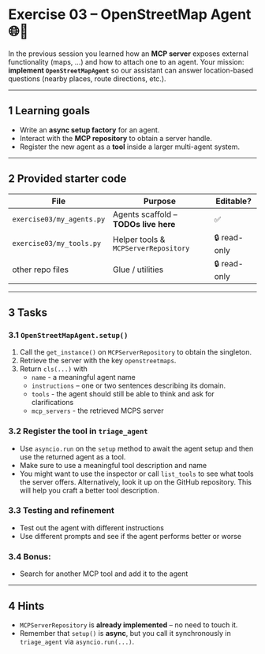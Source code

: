 # Exercise 03 – **OpenStreetMap Agent** 🌐🧭

In the previous session you learned how an **MCP server** exposes external
functionality (maps, …) and how to attach one to an agent.
Your mission: **implement `OpenStreetMapAgent`** so our assistant can answer
location-based questions (nearby places, route directions, etc.).

---

## 1 Learning goals

* Write an **async setup factory** for an agent.
* Interact with the **MCP repository** to obtain a server handle.
* Register the new agent as a **tool** inside a larger multi-agent system.

---

## 2 Provided starter code

| File | Purpose | Editable? |
|------|---------|-----------|
| `exercise03/my_agents.py` | Agents scaffold – **TODOs live here** | ✅ |
| `exercise03/my_tools.py`  | Helper tools & `MCPServerRepository`  | 🔒 read-only |
| other repo files          | Glue / utilities                      | 🔒 read-only |

---

## 3 Tasks

### 3.1 `OpenStreetMapAgent.setup()`

1. Call the `get_instance()` on `MCPServerRepository` to obtain the singleton.
2. Retrieve the server with the key `openstreetmaps`.
3. Return `cls(...)` with
    * `name` - a meaningful agent name
    * `instructions` – one or two sentences describing its domain.
    * `tools` - the agent should still be able to think and ask for clarifications
    * `mcp_servers` - the retrieved MCPS server

### 3.2 Register the tool in **`triage_agent`**

- Use `asyncio.run` on the `setup` method to await the agent setup and then use the returned agent as a tool.
- Make sure to use a meaningful tool description and name
- You might want to use the inspector or call `list_tools` to see what tools the server offers. Alternatively, look it up on the GitHub repository. This will help you craft a better tool description.


### 3.3  Testing and refinement

- Test out the agent with different instructions
- Use different prompts and see if the agent performs better or worse

### 3.4  Bonus:
- Search for another MCP tool and add it to the agent

---

## 4 Hints

* `MCPServerRepository` is **already implemented** – no need to touch it.
* Remember that `setup()` is **async**, but you call it synchronously in
    `triage_agent` via `asyncio.run(...)`.